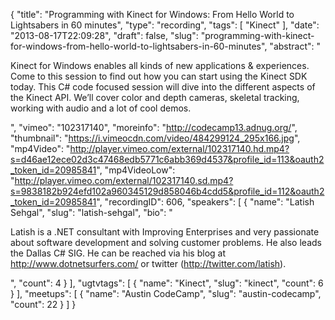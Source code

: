 {
  "title": "Programming with Kinect for Windows: From Hello World to Lightsabers in 60 minutes",
  "type": "recording",
  "tags": [
    "Kinect"
  ],
  "date": "2013-08-17T22:09:28",
  "draft": false,
  "slug": "programming-with-kinect-for-windows-from-hello-world-to-lightsabers-in-60-minutes",
  "abstract": "<p>Kinect for Windows enables all kinds of new applications & experiences. Come to this session to find out how you can start using the Kinect SDK today. This C# code focused session will dive into the different aspects of the Kinect API. We’ll cover color and depth cameras, skeletal tracking, working with audio and a lot of cool demos.</p>",
  "vimeo": "102317140",
  "moreinfo": "http://codecamp13.adnug.org/",
  "thumbnail": "https://i.vimeocdn.com/video/484299124_295x166.jpg",
  "mp4Video": "http://player.vimeo.com/external/102317140.hd.mp4?s=d46ae12ece02d3c47468edb5771c6abb369d4537&profile_id=113&oauth2_token_id=20985841",
  "mp4VideoLow": "http://player.vimeo.com/external/102317140.sd.mp4?s=9838182b924efd102a960345129d858046b4cdd5&profile_id=112&oauth2_token_id=20985841",
  "recordingID": 606,
  "speakers": [
    {
      "name": "Latish Sehgal",
      "slug": "latish-sehgal",
      "bio": "<p>Latish is a .NET consultant with Improving Enterprises and very passionate about software development and solving customer problems. He also leads the Dallas C# SIG. He can be reached via his blog at http://www.dotnetsurfers.com/ or twitter (http://twitter.com/latish).</p>",
      "count": 4
    }
  ],
  "ugtvtags": [
    {
      "name": "Kinect",
      "slug": "kinect",
      "count": 6
    }
  ],
  "meetups": [
    {
      "name": "Austin CodeCamp",
      "slug": "austin-codecamp",
      "count": 22
    }
  ]
}